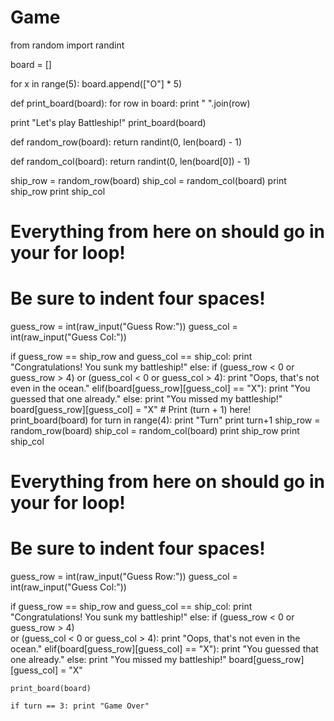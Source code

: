 Game
====
from random import randint

board = []

for x in range(5):
    board.append(["O"] * 5)

def print_board(board):
    for row in board:
        print " ".join(row)

print "Let's play Battleship!"
print_board(board)

def random_row(board):
    return randint(0, len(board) - 1)

def random_col(board):
    return randint(0, len(board[0]) - 1)

ship_row = random_row(board)
ship_col = random_col(board)
print ship_row
print ship_col

# Everything from here on should go in your for loop!
# Be sure to indent four spaces!
guess_row = int(raw_input("Guess Row:"))
guess_col = int(raw_input("Guess Col:"))

if guess_row == ship_row and guess_col == ship_col:
    print "Congratulations! You sunk my battleship!"
else:
    if (guess_row < 0 or guess_row > 4) or (guess_col < 0 or guess_col > 4):
        print "Oops, that's not even in the ocean."
    elif(board[guess_row][guess_col] == "X"):
        print "You guessed that one already."
    else:
        print "You missed my battleship!"
        board[guess_row][guess_col] = "X"
    # Print (turn + 1) here!
    print_board(board)
for turn in range(4):
    print "Turn"
    print turn+1
ship_row = random_row(board)
ship_col = random_col(board)
print ship_row
print ship_col

# Everything from here on should go in your for loop!
# Be sure to indent four spaces!
guess_row = int(raw_input("Guess Row:"))
guess_col = int(raw_input("Guess Col:"))

if guess_row == ship_row and guess_col == ship_col: 
     print "Congratulations! You sunk my battleship!"
else:
    if (guess_row < 0 or guess_row > 4) \
    or (guess_col < 0 or guess_col > 4):
        print "Oops, that's not even in the ocean."
    elif(board[guess_row][guess_col] == "X"):
        print "You guessed that one already."
    else:
        print "You missed my battleship!"
        board[guess_row][guess_col] = "X"

    print_board(board)

    if turn == 3: print "Game Over"
